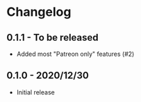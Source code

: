 # Changelog

## 0.1.1 - To be released

- Added most "Patreon only" features (#2)

## 0.1.0 - 2020/12/30

- Initial release
